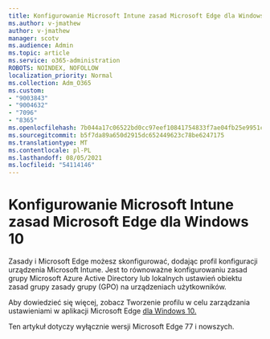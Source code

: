 ```yaml
---
title: Konfigurowanie Microsoft Intune zasad Microsoft Edge dla Windows 10
ms.author: v-jmathew
author: v-jmathew
manager: scotv
ms.audience: Admin
ms.topic: article
ms.service: o365-administration
ROBOTS: NOINDEX, NOFOLLOW
localization_priority: Normal
ms.collection: Adm_O365
ms.custom:
- "9003843"
- "9004632"
- "7096"
- "8365"
ms.openlocfilehash: 7b044a17c06522bd0cc97eef10841754833f7ae04fb25e9951c1d9df7e93f6f9
ms.sourcegitcommit: b5f7da89a650d2915dc652449623c78be6247175
ms.translationtype: MT
ms.contentlocale: pl-PL
ms.lasthandoff: 08/05/2021
ms.locfileid: "54114146"
---
```

# <a name="use-microsoft-intune-to-configure-microsoft-edge-policy-settings-for-windows-10"></a>Konfigurowanie Microsoft Intune zasad Microsoft Edge dla Windows 10

Zasady i Microsoft Edge możesz skonfigurować, dodając profil konfiguracji urządzenia Microsoft Intune. Jest to równoważne konfigurowaniu zasad grupy Microsoft Azure Active Directory lub lokalnych ustawień obiektu zasad grupy zasady grupy (GPO) na urządzeniach użytkowników.

Aby dowiedzieć się więcej, zobacz Tworzenie profilu w celu zarządzania ustawieniami w aplikacji Microsoft Edge [dla Windows 10.](https://go.microsoft.com/fwlink/?linkid=2133700)

Ten artykuł dotyczy wyłącznie wersji Microsoft Edge 77 i nowszych.
